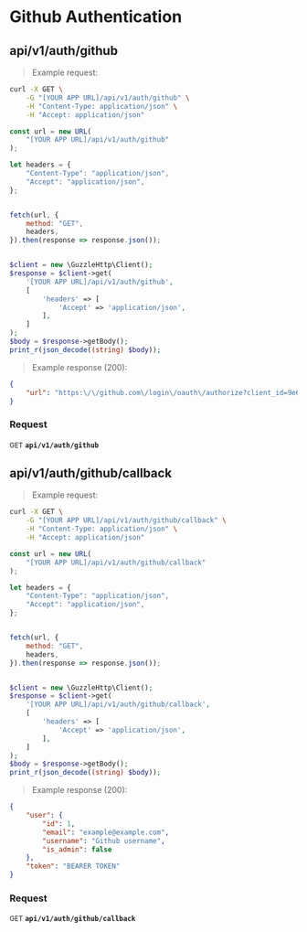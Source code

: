 # Github Authentication


## api/v1/auth/github




> Example request:

```bash
curl -X GET \
    -G "[YOUR APP URL]/api/v1/auth/github" \
    -H "Content-Type: application/json" \
    -H "Accept: application/json"
```

```javascript
const url = new URL(
    "[YOUR APP URL]/api/v1/auth/github"
);

let headers = {
    "Content-Type": "application/json",
    "Accept": "application/json",
};


fetch(url, {
    method: "GET",
    headers,
}).then(response => response.json());
```

```php

$client = new \GuzzleHttp\Client();
$response = $client->get(
    '[YOUR APP URL]/api/v1/auth/github',
    [
        'headers' => [
            'Accept' => 'application/json',
        ],
    ]
);
$body = $response->getBody();
print_r(json_decode((string) $body));
```


> Example response (200):

```json
{
    "url": "https:\/\/github.com\/login\/oauth\/authorize?client_id=9e62a6dce2a56a57c82a&redirect_uri=http%3A%2F%2Ftheam_crm.test%2Fapi%2Fv1%2Fauth%2Fgithub%2Fcallback&scope=user%3Aemail&response_type=code"
}
```
<div id="execution-results-GETapi-v1-auth-github" hidden>
    <blockquote>Received response<span id="execution-response-status-GETapi-v1-auth-github"></span>:</blockquote>
    <pre class="json"><code id="execution-response-content-GETapi-v1-auth-github"></code></pre>
</div>
<div id="execution-error-GETapi-v1-auth-github" hidden>
    <blockquote>Request failed with error:</blockquote>
    <pre><code id="execution-error-message-GETapi-v1-auth-github"></code></pre>
</div>
<form id="form-GETapi-v1-auth-github" data-method="GET" data-path="api/v1/auth/github" data-authed="0" data-hasfiles="0" data-headers='{"Content-Type":"application\/json","Accept":"application\/json"}' onsubmit="event.preventDefault(); executeTryOut('GETapi-v1-auth-github', this);">
<h3>
    Request&nbsp;&nbsp;&nbsp;
    </h3>
<p>
<small class="badge badge-green">GET</small>
 <b><code>api/v1/auth/github</code></b>
</p>
</form>


## api/v1/auth/github/callback




> Example request:

```bash
curl -X GET \
    -G "[YOUR APP URL]/api/v1/auth/github/callback" \
    -H "Content-Type: application/json" \
    -H "Accept: application/json"
```

```javascript
const url = new URL(
    "[YOUR APP URL]/api/v1/auth/github/callback"
);

let headers = {
    "Content-Type": "application/json",
    "Accept": "application/json",
};


fetch(url, {
    method: "GET",
    headers,
}).then(response => response.json());
```

```php

$client = new \GuzzleHttp\Client();
$response = $client->get(
    '[YOUR APP URL]/api/v1/auth/github/callback',
    [
        'headers' => [
            'Accept' => 'application/json',
        ],
    ]
);
$body = $response->getBody();
print_r(json_decode((string) $body));
```


> Example response (200):

```json
{
    "user": {
        "id": 1,
        "email": "example@example.com",
        "username": "Github username",
        "is_admin": false
    },
    "token": "BEARER TOKEN"
}
```
<div id="execution-results-GETapi-v1-auth-github-callback" hidden>
    <blockquote>Received response<span id="execution-response-status-GETapi-v1-auth-github-callback"></span>:</blockquote>
    <pre class="json"><code id="execution-response-content-GETapi-v1-auth-github-callback"></code></pre>
</div>
<div id="execution-error-GETapi-v1-auth-github-callback" hidden>
    <blockquote>Request failed with error:</blockquote>
    <pre><code id="execution-error-message-GETapi-v1-auth-github-callback"></code></pre>
</div>
<form id="form-GETapi-v1-auth-github-callback" data-method="GET" data-path="api/v1/auth/github/callback" data-authed="0" data-hasfiles="0" data-headers='{"Content-Type":"application\/json","Accept":"application\/json"}' onsubmit="event.preventDefault(); executeTryOut('GETapi-v1-auth-github-callback', this);">
<h3>
    Request&nbsp;&nbsp;&nbsp;
    </h3>
<p>
<small class="badge badge-green">GET</small>
 <b><code>api/v1/auth/github/callback</code></b>
</p>
</form>




